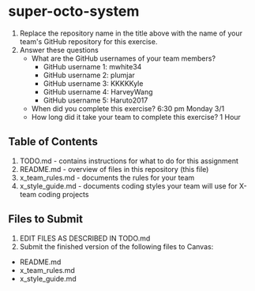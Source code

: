# super-octo-system

1. Replace the repository name in the title above with the name of your team's GitHub repository for this exercise.
2. Answer these questions
   * What are the GitHub usernames of your team members?
       * GitHub username 1: mwhite34
       * GitHub username 2: plumjar
       * GitHub username 3: KKKKKyle
       * GitHub username 4: HarveyWang
       * GitHub username 5: Haruto2017
   * When did you complete this exercise? 6:30 pm Monday 3/1
   * How long did it take your team to complete this exercise? 1 Hour

## Table of Contents

1. TODO.md - contains instructions for what to do for this assignment
2. README.md - overview of files in this repository (this file)
3. x_team_rules.md - documents the rules for your team
4. x_style_guide.md - documents coding styles your team will use for X-team coding projects

## Files to Submit

1. EDIT FILES AS DESCRIBED IN TODO.md
2. Submit the finished version of the following files to Canvas:

* README.md
* x_team_rules.md
* x_style_guide.md
